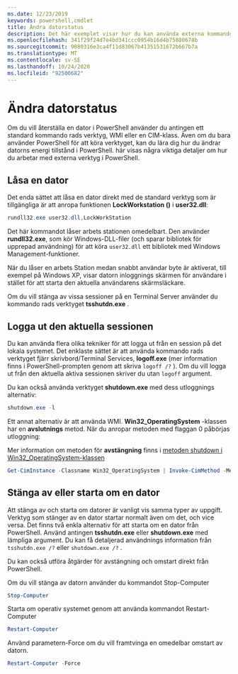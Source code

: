 ```yaml
---
ms.date: 12/23/2019
keywords: powershell,cmdlet
title: Ändra datorstatus
description: Det här exemplet visar hur du kan använda externa kommandon från PowerShell för att hantera konfigurationen av en dator.
ms.openlocfilehash: 341f29f24d7e4bd341ccc0954b16d4b75880678b
ms.sourcegitcommit: 9080316e3ca4f11d83067b41351531672b667b7a
ms.translationtype: MT
ms.contentlocale: sv-SE
ms.lasthandoff: 10/24/2020
ms.locfileid: "92500682"
---
```

# <a name="changing-computer-state"></a>Ändra datorstatus

Om du vill återställa en dator i PowerShell använder du antingen ett standard kommando rads verktyg, WMI eller en CIM-klass.
Även om du bara använder PowerShell för att köra verktyget, kan du lära dig hur du ändrar datorns energi tillstånd i PowerShell. här visas några viktiga detaljer om hur du arbetar med externa verktyg i PowerShell.

## <a name="locking-a-computer"></a>Låsa en dator

Det enda sättet att låsa en dator direkt med de standard verktyg som är tillgängliga är att anropa funktionen **LockWorkstation ()** i **user32.dll**:

```powershell
rundll32.exe user32.dll,LockWorkStation
```

Det här kommandot låser arbets stationen omedelbart. Den använder **rundll32.exe**, som kör Windows-DLL-filer (och sparar bibliotek för upprepad användning) för att köra `user32.dll` ett bibliotek med Windows Management-funktioner.

När du låser en arbets Station medan snabbt användar byte är aktiverat, till exempel på Windows XP, visar datorn inloggnings skärmen för användare i stället för att starta den aktuella användarens skärmsläckare.

Om du vill stänga av vissa sessioner på en Terminal Server använder du kommando rads verktyget **tsshutdn.exe** .

## <a name="logging-off-the-current-session"></a>Logga ut den aktuella sessionen

Du kan använda flera olika tekniker för att logga ut från en session på det lokala systemet. Det enklaste sättet är att använda kommando rads verktyget fjärr skrivbord/Terminal Services, **logoff.exe** (mer information finns i PowerShell-prompten genom att skriva `logoff /?` ). Om du vill logga ut från den aktuella aktiva sessionen skriver du utan `logoff` argument.

Du kan också använda verktyget **shutdown.exe** med dess utloggnings alternativ:

```powershell
shutdown.exe -l
```

Ett annat alternativ är att använda WMI. **Win32_OperatingSystem** -klassen har en **avslutnings** metod.
När du anropar metoden med flaggan 0 påbörjas utloggning:

Mer information om metoden för **avstängning** finns i [metoden shutdown i Win32_OperatingSystem-klassen](/windows/win32/cimwin32prov/shutdown-method-in-class-win32-operatingsystem)

```powershell
Get-CimInstance -Classname Win32_OperatingSystem | Invoke-CimMethod -MethodName Shutdown
```

## <a name="shutting-down-or-restarting-a-computer"></a>Stänga av eller starta om en dator

Att stänga av och starta om datorer är vanligt vis samma typer av uppgift. Verktyg som stänger av en dator startar normalt även om det, och vice versa. Det finns två enkla alternativ för att starta om en dator från PowerShell. Använd antingen **tsshutdn.exe** eller **shutdown.exe** med lämpliga argument. Du kan få detaljerad användnings information från `tsshutdn.exe /?` eller `shutdown.exe /?` .

Du kan också utföra åtgärder för avstängning och omstart direkt från PowerShell.

Om du vill stänga av datorn använder du kommandot Stop-Computer

```powershell
Stop-Computer
```

Starta om operativ systemet genom att använda kommandot Restart-Computer

```powershell
Restart-Computer
```

Använd parametern-Force om du vill framtvinga en omedelbar omstart av datorn.

```powershell
Restart-Computer -Force
```
